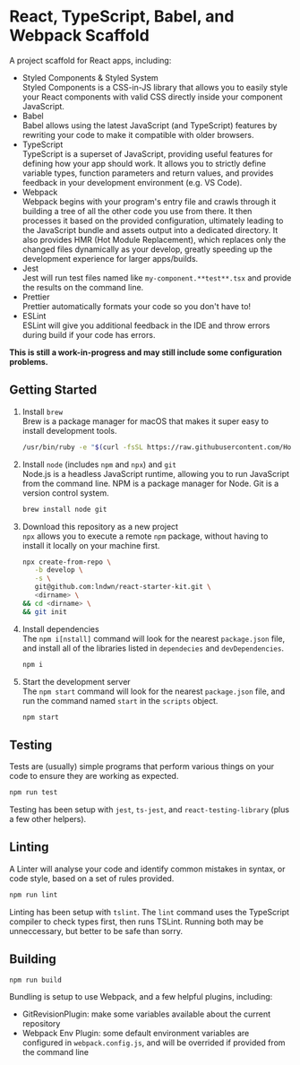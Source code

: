 # React, TypeScript, Babel, and Webpack Scaffold

A project scaffold for React apps, including:

- Styled Components & Styled System  
  Styled Components is a CSS-in-JS library that allows you to easily style your React components with valid CSS directly inside your component JavaScript.
- Babel  
  Babel allows using the latest JavaScript (and TypeScript) features by rewriting your code to make it compatible with older browsers.
- TypeScript  
  TypeScript is a superset of JavaScript, providing useful features for defining how your app should work. It allows you to strictly define variable types, function parameters and return values, and provides feedback in your development environment (e.g. VS Code).
- Webpack  
  Webpack begins with your program's entry file and crawls through it building a tree of all the other code you use from there. It then processes it based on the provided configuration, ultimately leading to the JavaScript bundle and assets output into a dedicated directory. It also provides HMR (Hot Module Replacement), which replaces only the changed files dynamically as your develop, greatly speeding up the development experience for larger apps/builds.
- Jest  
  Jest will run test files named like `my-component.**test**.tsx` and provide the results on the command line.
- Prettier  
  Prettier automatically formats your code so you don't have to!
- ESLint  
  ESLint will give you additional feedback in the IDE and throw errors during build if your code has errors.

**This is still a work-in-progress and may still include some configuration problems.**

## Getting Started

1. Install `brew`  
    Brew is a package manager for macOS that makes it super easy to install development tools.

   ```bash
   /usr/bin/ruby -e "$(curl -fsSL https://raw.githubusercontent.com/Homebrew/install/master/install)"
   ```

1. Install `node` (includes `npm` and `npx`) and `git`  
    Node.js is a headless JavaScript runtime, allowing you to run JavaScript from the command line. NPM is a package manager for Node. Git is a version control system.

   ```bash
   brew install node git
   ```

1. Download this repository as a new project  
    `npx` allows you to execute a remote `npm` package, without having to install it locally on your machine first.

   ```bash
   npx create-from-repo \
      -b develop \
      -s \
      git@github.com:lndwn/react-starter-kit.git \
      <dirname> \
   && cd <dirname> \
   && git init
   ```

1. Install dependencies  
    The `npm i[nstall]` command will look for the nearest `package.json` file, and install all of the libraries listed in `dependecies` and `devDependencies`.

   ```bash
   npm i
   ```

1. Start the development server  
    The `npm start` command will look for the nearest `package.json` file, and run the command named `start` in the `scripts` object.

   ```bash
   npm start
   ```

## Testing

Tests are (usually) simple programs that perform various things on your code to ensure they are working as expected.

```bash
npm run test
```

Testing has been setup with `jest`, `ts-jest`, and `react-testing-library` (plus a few other helpers).

## Linting

A Linter will analyse your code and identify common mistakes in syntax, or code style, based on a set of rules provided.

```bash
npm run lint
```

Linting has been setup with `tslint`. The `lint` command uses the TypeScript compiler to check types first, then runs TSLint. Running both may be unneccessary, but better to be safe than sorry.

## Building

```bash
npm run build
```

Bundling is setup to use Webpack, and a few helpful plugins, including:

- GitRevisionPlugin: make some variables available about the current repository
- Webpack Env Plugin: some default environment variables are configured in `webpack.config.js`, and will be overrided if provided from the command line

